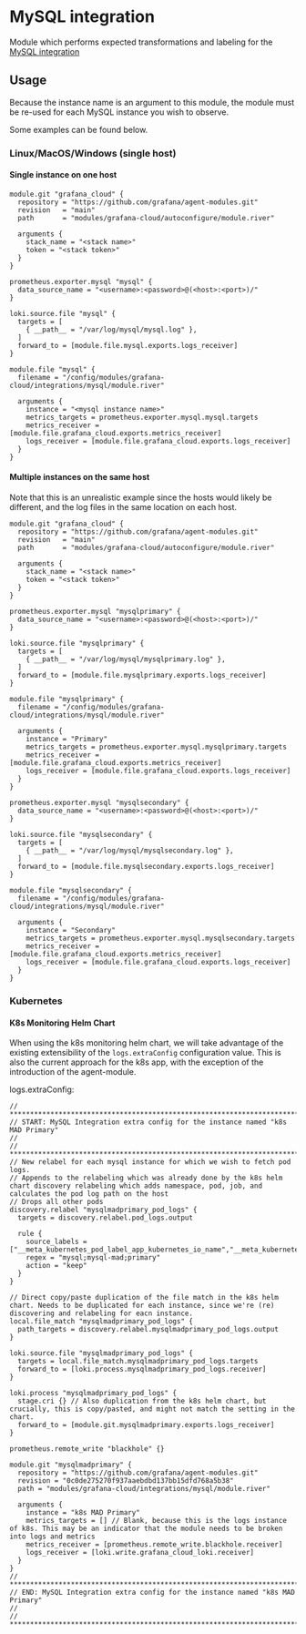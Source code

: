# MySQL integration
Module which performs expected transformations and labeling for the [MySQL integration](https://grafana.com/docs/grafana-cloud/monitor-infrastructure/integrations/integration-reference/integration-mysql/)

## Usage
Because the instance name is an argument to this module, the module must be re-used for each MySQL instance you wish to observe.

Some examples can be found below.

### Linux/MacOS/Windows (single host)

#### Single instance on one host

```
module.git "grafana_cloud" {
  repository = "https://github.com/grafana/agent-modules.git"
  revision   = "main"
  path       = "modules/grafana-cloud/autoconfigure/module.river"

  arguments {
    stack_name = "<stack name>"
    token = "<stack token>"
  }
}

prometheus.exporter.mysql "mysql" {
  data_source_name = "<username>:<password>@(<host>:<port>)/"
}

loki.source.file "mysql" {
  targets = [
    { __path__ = "/var/log/mysql/mysql.log" },
  ]
  forward_to = [module.file.mysql.exports.logs_receiver]
}

module.file "mysql" {
  filename = "/config/modules/grafana-cloud/integrations/mysql/module.river"

  arguments {
    instance = "<mysql instance name>"
    metrics_targets = prometheus.exporter.mysql.mysql.targets
    metrics_receiver = [module.file.grafana_cloud.exports.metrics_receiver]
    logs_receiver = [module.file.grafana_cloud.exports.logs_receiver]
  }
}
```


#### Multiple instances on the same host

Note that this is an unrealistic example since the hosts would likely be different, and the log files in the same location on each host.

```
module.git "grafana_cloud" {
  repository = "https://github.com/grafana/agent-modules.git"
  revision   = "main"
  path       = "modules/grafana-cloud/autoconfigure/module.river"

  arguments {
    stack_name = "<stack name>"
    token = "<stack token>"
  }
}

prometheus.exporter.mysql "mysqlprimary" {
  data_source_name = "<username>:<password>@(<host>:<port>)/"
}

loki.source.file "mysqlprimary" {
  targets = [
    { __path__ = "/var/log/mysql/mysqlprimary.log" },
  ]
  forward_to = [module.file.mysqlprimary.exports.logs_receiver]
}

module.file "mysqlprimary" {
  filename = "/config/modules/grafana-cloud/integrations/mysql/module.river"

  arguments {
    instance = "Primary"
    metrics_targets = prometheus.exporter.mysql.mysqlprimary.targets
    metrics_receiver = [module.file.grafana_cloud.exports.metrics_receiver]
    logs_receiver = [module.file.grafana_cloud.exports.logs_receiver]
  }
}

prometheus.exporter.mysql "mysqlsecondary" {
  data_source_name = "<username>:<password>@(<host>:<port>)/"
}

loki.source.file "mysqlsecondary" {
  targets = [
    { __path__ = "/var/log/mysql/mysqlsecondary.log" },
  ]
  forward_to = [module.file.mysqlsecondary.exports.logs_receiver]
}

module.file "mysqlsecondary" {
  filename = "/config/modules/grafana-cloud/integrations/mysql/module.river"

  arguments {
    instance = "Secondary"
    metrics_targets = prometheus.exporter.mysql.mysqlsecondary.targets
    metrics_receiver = [module.file.grafana_cloud.exports.metrics_receiver]
    logs_receiver = [module.file.grafana_cloud.exports.logs_receiver]
  }
}
```

### Kubernetes

#### K8s Monitoring Helm Chart

When using the k8s monitoring helm chart, we will take advantage of the existing extensibility of the `logs.extraConfig` configuration value. This is also the current approach for the k8s app, with the exception of the introduction of the agent-module.

logs.extraConfig:
```
// ******************************************************************************************************************************************//
// START: MySQL Integration extra config for the instance named "k8s MAD Primary"                                                            //
// ******************************************************************************************************************************************//
// New relabel for each mysql instance for which we wish to fetch pod logs.
// Appends to the relabeling which was already done by the k8s helm chart discovery relabeling which adds namespace, pod, job, and calculates the pod log path on the host
// Drops all other pods
discovery.relabel "mysqlmadprimary_pod_logs" {
  targets = discovery.relabel.pod_logs.output

  rule {
    source_labels = ["__meta_kubernetes_pod_label_app_kubernetes_io_name","__meta_kubernetes_pod_label_app_kubernetes_io_instance","__meta_kubernetes_pod_label_app_kubernetes_io_component"]
    regex = "mysql;mysql-mad;primary"
    action = "keep"
  }
}

// Direct copy/paste duplication of the file match in the k8s helm chart. Needs to be duplicated for each instance, since we're (re) discovering and relabeling for eacn instance.
local.file_match "mysqlmadprimary_pod_logs" {
  path_targets = discovery.relabel.mysqlmadprimary_pod_logs.output
}

loki.source.file "mysqlmadprimary_pod_logs" {
  targets = local.file_match.mysqlmadprimary_pod_logs.targets
  forward_to = [loki.process.mysqlmadprimary_pod_logs.receiver]
}

loki.process "mysqlmadprimary_pod_logs" {
  stage.cri {} // Also duplication from the k8s helm chart, but crucially, this is copy/pasted, and might not match the setting in the chart.
  forward_to = [module.git.mysqlmadprimary.exports.logs_receiver]
}

prometheus.remote_write "blackhole" {}

module.git "mysqlmadprimary" {
  repository = "https://github.com/grafana/agent-modules.git"
  revision = "0c0de275270f937aaebdbd137bb15dfd768a5b38"
  path = "modules/grafana-cloud/integrations/mysql/module.river"

  arguments {
    instance = "k8s MAD Primary"
    metrics_targets = [] // Blank, because this is the logs instance of k8s. This may be an indicator that the module needs to be broken into logs and metrics
    metrics_receiver = [prometheus.remote_write.blackhole.receiver]
    logs_receiver = [loki.write.grafana_cloud_loki.receiver]
  }
}
// ******************************************************************************************************************************************//
// END: MySQL Integration extra config for the instance named "k8s MAD Primary"                                                              //
// ******************************************************************************************************************************************//
```
